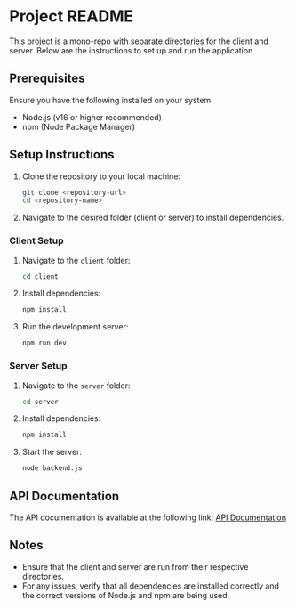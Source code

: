 # Project README

This project is a mono-repo with separate directories for the client and server. Below are the instructions to set up and run the application.

## Prerequisites

Ensure you have the following installed on your system:
- Node.js (v16 or higher recommended)
- npm (Node Package Manager)

## Setup Instructions

1. Clone the repository to your local machine:
   ```bash
   git clone <repository-url>
   cd <repository-name>
   ```

2. Navigate to the desired folder (client or server) to install dependencies.

### Client Setup

1. Navigate to the `client` folder:
   ```bash
   cd client
   ```

2. Install dependencies:
   ```bash
   npm install
   ```

3. Run the development server:
   ```bash
   npm run dev
   ```

### Server Setup

1. Navigate to the `server` folder:
   ```bash
   cd server
   ```

2. Install dependencies:
   ```bash
   npm install
   ```

3. Start the server:
   ```bash
   node backend.js
   ```

## API Documentation

The API documentation is available at the following link:
[API Documentation](https://www.ramankutty.shop/api)

## Notes

- Ensure that the client and server are run from their respective directories.
- For any issues, verify that all dependencies are installed correctly and the correct versions of Node.js and npm are being used.

